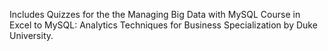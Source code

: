Includes Quizzes for the the Managing Big Data with MySQL Course in Excel to MySQL: Analytics Techniques for Business Specialization by Duke University.
